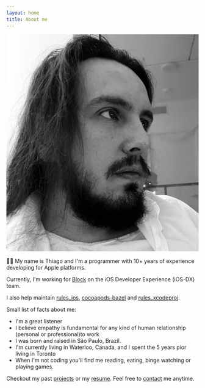 ```yaml
---
layout: home
title: About me
---
```


![My avatar](/assets/me.jpg#avatar-home "That's me")

👋🏼 My name is Thiago and I'm a programmer with 10+ years of experience developing for Apple platforms.

Currently, I'm working for <a href="https://block.xyz" target="_blank">Block</a> on the iOS Developer Experience (iOS-DX) team.

I also help maintain <a href="https://github.com/bazel-ios/rules_ios" target="_blank">rules_ios</a>, <a href="https://github.com/bazel-ios/cocoapods-bazel" target="_blank">cocoapods-bazel</a> and <a href="https://github.com/MobileNativeFoundation/rules_xcodeproj" target="_blank">rules_xcodeproj</a>.

Small list of facts about me:

* I'm a great listener
* I believe empathy is fundamental for any kind of human relationship (personal or professional)to work
* I was born and raised in São Paulo, Brazil.
* I'm currently living in Waterloo, Canada, and I spent the 5 years pior living in Toronto
* When I'm not coding you'll find me reading, eating, binge watching or playing games.

Checkout my past [projects](/projects) or my <a href="{{ site.baseurl }}/assets/resume.pdf" target="_blank">resume</a>. Feel free to [contact](/contact) me anytime.
